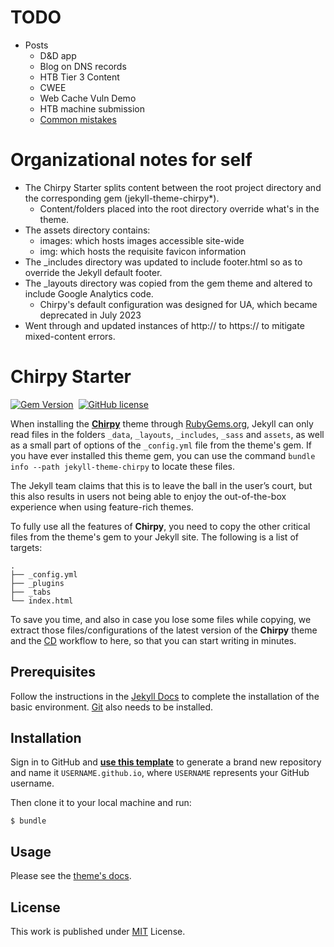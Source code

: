 # TODO
* Posts
  * D&D app
  * Blog on DNS records
  * HTB Tier 3 Content
  * CWEE
  * Web Cache Vuln Demo
  * HTB machine submission
  * [Common mistakes](https://old.reddit.com/r/cybersecurity/comments/1kkf01d/mentorship_monday_post_all_career_education_and/ms5qgp1/)

# Organizational notes for self

* The Chirpy Starter splits content between the root project directory and the corresponding gem (jekyll-theme-chirpy*).
  * Content/folders placed into the root directory override what's in the theme.
* The assets directory contains:
  * images: which hosts images accessible site-wide
  * img: which hosts the requisite favicon information
* The _includes directory was updated to include footer.html so as to override the Jekyll default footer.
* The _layouts directory was copied from the gem theme and altered to include Google Analytics code.
  * Chirpy's default configuration was designed for UA, which became deprecated in July 2023
* Went through and updated instances of http:// to https:// to mitigate mixed-content errors.

# Chirpy Starter

[![Gem Version](https://img.shields.io/gem/v/jekyll-theme-chirpy)][gem]&nbsp;
[![GitHub license](https://img.shields.io/github/license/cotes2020/chirpy-starter.svg?color=blue)][mit]

When installing the [**Chirpy**][chirpy] theme through [RubyGems.org][gem], Jekyll can only read files in the folders
`_data`, `_layouts`, `_includes`, `_sass` and `assets`, as well as a small part of options of the `_config.yml` file
from the theme's gem. If you have ever installed this theme gem, you can use the command
`bundle info --path jekyll-theme-chirpy` to locate these files.

The Jekyll team claims that this is to leave the ball in the user’s court, but this also results in users not being
able to enjoy the out-of-the-box experience when using feature-rich themes.

To fully use all the features of **Chirpy**, you need to copy the other critical files from the theme's gem to your
Jekyll site. The following is a list of targets:

```shell
.
├── _config.yml
├── _plugins
├── _tabs
└── index.html
```

To save you time, and also in case you lose some files while copying, we extract those files/configurations of the
latest version of the **Chirpy** theme and the [CD][CD] workflow to here, so that you can start writing in minutes.

## Prerequisites

Follow the instructions in the [Jekyll Docs](https://jekyllrb.com/docs/installation/) to complete the installation of
the basic environment. [Git](https://git-scm.com/) also needs to be installed.

## Installation

Sign in to GitHub and [**use this template**][use-template] to generate a brand new repository and name it
`USERNAME.github.io`, where `USERNAME` represents your GitHub username.

Then clone it to your local machine and run:

```console
$ bundle
```

## Usage

Please see the [theme's docs](https://github.com/cotes2020/jekyll-theme-chirpy#documentation).

## License

This work is published under [MIT][mit] License.

[gem]: https://rubygems.org/gems/jekyll-theme-chirpy
[chirpy]: https://github.com/cotes2020/jekyll-theme-chirpy/
[use-template]: https://github.com/cotes2020/chirpy-starter/generate
[CD]: https://en.wikipedia.org/wiki/Continuous_deployment
[mit]: https://github.com/cotes2020/chirpy-starter/blob/master/LICENSE
